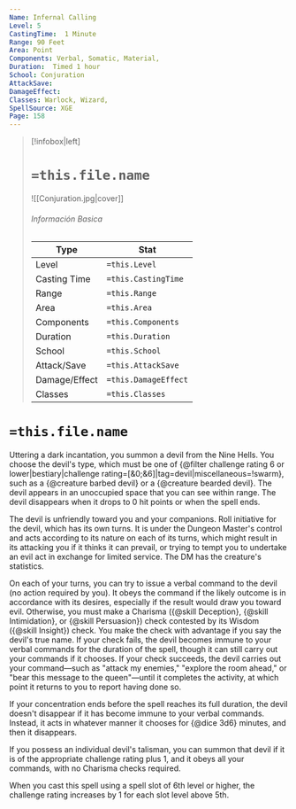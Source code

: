 ```yaml
---
Name: Infernal Calling
Level: 5
CastingTime:  1 Minute 
Range: 90 Feet
Area: Point
Components: Verbal, Somatic, Material, 
Duration:  Timed 1 hour
School: Conjuration
AttackSave: 
DamageEffect: 
Classes: Warlock, Wizard, 
SpellSource: XGE
Page: 158
---
```


>[!infobox|left]
># `=this.file.name`
>![[Conjuration.jpg|cover]]
> ###### Información Basica
> Type |  Stat |
> ---|---|
> Level | `=this.Level` |
> Casting Time | `=this.CastingTime` |
> Range | `=this.Range` |
> Area | `=this.Area` |
> Components | `=this.Components` |
> Duration | `=this.Duration` |
> School | `=this.School` |
> Attack/Save | `=this.AttackSave` |
> Damage/Effect | `=this.DamageEffect` |
> Classes | `=this.Classes` |

# `=this.file.name`
Uttering a dark incantation, you summon a devil from the Nine Hells. You choose the devil&#x27;s type, which must be one of {@filter challenge rating 6 or lower|bestiary|challenge rating&#x3D;[&amp;0;&amp;6]|tag&#x3D;devil|miscellaneous&#x3D;!swarm}, such as a {@creature barbed devil} or a {@creature bearded devil}. The devil appears in an unoccupied space that you can see within range. The devil disappears when it drops to 0 hit points or when the spell ends.

The devil is unfriendly toward you and your companions. Roll initiative for the devil, which has its own turns. It is under the Dungeon Master&#x27;s control and acts according to its nature on each of its turns, which might result in its attacking you if it thinks it can prevail, or trying to tempt you to undertake an evil act in exchange for limited service. The DM has the creature&#x27;s statistics.

On each of your turns, you can try to issue a verbal command to the devil (no action required by you). It obeys the command if the likely outcome is in accordance with its desires, especially if the result would draw you toward evil. Otherwise, you must make a Charisma ({@skill Deception}, {@skill Intimidation}, or {@skill Persuasion}) check contested by its Wisdom ({@skill Insight}) check. You make the check with advantage if you say the devil&#x27;s true name. If your check fails, the devil becomes immune to your verbal commands for the duration of the spell, though it can still carry out your commands if it chooses. If your check succeeds, the devil carries out your command—such as &quot;attack my enemies,&quot; &quot;explore the room ahead,&quot; or &quot;bear this message to the queen&quot;—until it completes the activity, at which point it returns to you to report having done so.

If your concentration ends before the spell reaches its full duration, the devil doesn&#x27;t disappear if it has become immune to your verbal commands. Instead, it acts in whatever manner it chooses for {@dice 3d6} minutes, and then it disappears.

If you possess an individual devil&#x27;s talisman, you can summon that devil if it is of the appropriate challenge rating plus 1, and it obeys all your commands, with no Charisma checks required.



 


 


 


 


 


When you cast this spell using a spell slot of 6th level or higher, the challenge rating increases by 1 for each slot level above 5th. 